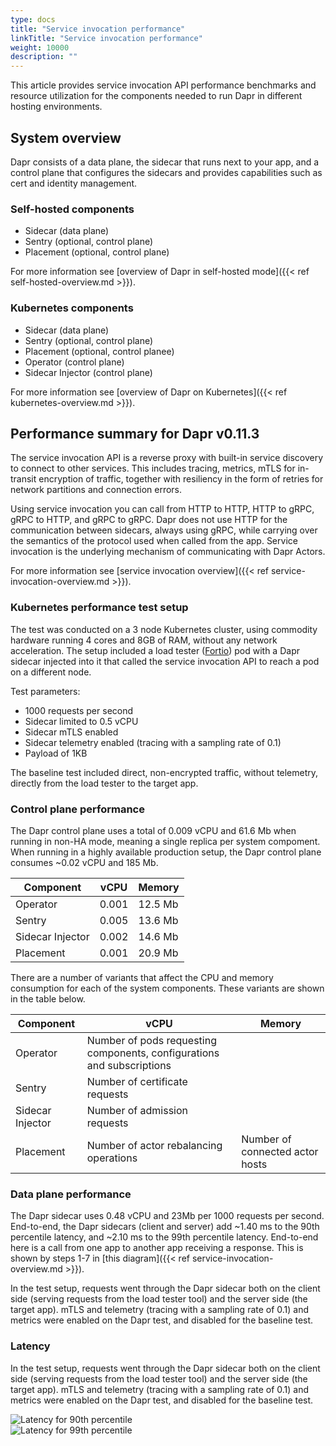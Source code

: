 ```yaml
---
type: docs
title: "Service invocation performance"
linkTitle: "Service invocation performance"
weight: 10000
description: ""
---
```


This article provides service invocation API performance benchmarks and resource utilization for the components needed to run Dapr in different hosting environments.

## System overview

Dapr consists of a data plane, the sidecar that runs next to your app, and a control plane that configures the sidecars and provides capabilities such as cert and identity management.

### Self-hosted components

* Sidecar (data plane)
* Sentry (optional, control plane)
* Placement (optional, control plane)

For more information see [overview of Dapr in self-hosted mode]({{< ref self-hosted-overview.md >}}).

### Kubernetes components

* Sidecar (data plane)
* Sentry (optional, control plane)
* Placement (optional, control planee)
* Operator (control plane)
* Sidecar Injector (control plane)

For more information see [overview of Dapr on Kubernetes]({{< ref kubernetes-overview.md >}}).

## Performance summary for Dapr v0.11.3

The service invocation API is a reverse proxy with built-in service discovery to connect to other services. This includes tracing, metrics, mTLS for in-transit encryption of traffic, together with resiliency in the form of retries for network partitions and connection errors.

Using service invocation you can call from HTTP to HTTP, HTTP to gRPC, gRPC to HTTP, and gRPC to gRPC. Dapr does not use HTTP for the communication between sidecars, always using gRPC, while carrying over the semantics of the protocol used when called from the app. Service invocation is the underlying mechanism of communicating with Dapr Actors.

For more information see [service invocation overview]({{< ref service-invocation-overview.md >}}).

### Kubernetes performance test setup

The test was conducted on a 3 node Kubernetes cluster, using commodity hardware running 4 cores and 8GB of RAM, without any network acceleration. The setup included a load tester ([Fortio](https://github.com/fortio/fortio)) pod with a Dapr sidecar injected into it that called the service invocation API to reach a pod on a different node.

Test parameters:

* 1000 requests per second
* Sidecar limited to 0.5 vCPU
* Sidecar mTLS enabled
* Sidecar telemetry enabled (tracing with a sampling rate of 0.1)
* Payload of 1KB

The baseline test included direct, non-encrypted traffic, without telemetry, directly from the load tester to the target app.

### Control plane performance

The Dapr control plane uses a total of 0.009 vCPU and 61.6 Mb when running in non-HA mode, meaning a single replica per system compoment. When running in a highly available production setup, the Dapr control plane consumes ~0.02 vCPU and 185 Mb.

| Component        | vCPU  | Memory  |
| ---------------- | ----- | ------- |
| Operator         | 0.001 | 12.5 Mb |
| Sentry           | 0.005 | 13.6 Mb |
| Sidecar Injector | 0.002 | 14.6 Mb |
| Placement        | 0.001 | 20.9 Mb |

There are a number of variants that affect the CPU and memory consumption for each of the system components. These variants are shown in the table below.

| Component        | vCPU                                                                   | Memory                          |
| ---------------- | ---------------------------------------------------------------------- | ------------------------------- |
| Operator         | Number of pods requesting components, configurations and subscriptions |                                 |
| Sentry           | Number of certificate requests                                         |                                 |
| Sidecar Injector | Number of admission requests                                           |                                 |
| Placement        | Number of actor rebalancing operations                                 | Number of connected actor hosts |

### Data plane performance

The Dapr sidecar uses 0.48 vCPU and 23Mb per 1000 requests per second. End-to-end, the Dapr sidecars (client and server) add ~1.40 ms to the 90th percentile latency, and ~2.10 ms to the 99th percentile latency. End-to-end here is a call from one app to another app receiving a response. This is shown by steps 1-7 in [this diagram]({{< ref service-invocation-overview.md >}}).

In the test setup, requests went through the Dapr sidecar both on the client side (serving requests from the load tester tool) and the server side (the target app). mTLS and telemetry (tracing with a sampling rate of 0.1) and metrics were enabled on the Dapr test, and disabled for the baseline test.

### Latency

In the test setup, requests went through the Dapr sidecar both on the client side (serving requests from the load tester tool) and the server side (the target app). mTLS and telemetry (tracing with a sampling rate of 0.1) and metrics were enabled on the Dapr test, and disabled for the baseline test.

<img src="/images/perf_invocation_p90.png" alt="Latency for 90th percentile" />

<br>

<img src="/images/perf_invocation_p99.png" alt="Latency for 99th percentile" />
